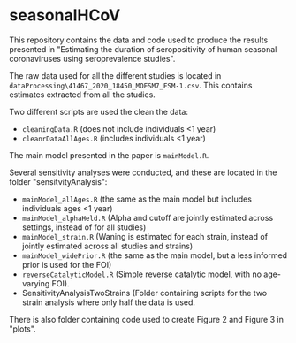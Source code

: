 # seasonalHCoV

This repository contains the data and code used to produce the results presented in "Estimating the duration of seropositivity of human seasonal coronaviruses using seroprevalence studies".

The raw data used for all the different studies is located in `dataProcessing\41467_2020_18450_MOESM7_ESM-1.csv`. This contains estimates extracted from all the studies.

Two different scripts are used the clean the data:

* `cleaningData.R` (does not include individuals <1 year)
* `cleanrDataAllAges.R` (includes individuals <1 year)

The main model presented in the paper is `mainModel.R`.

Several sensitivity analyses were conducted, and these are located in the folder "sensitvityAnalysis":

* `mainModel_allAges.R` (the same as the main model but includes individuals ages <1 year)
* `mainModel_alphaHeld.R` (Alpha and cutoff are jointly estimated across settings, instead of for all studies)
* `mainModel_strain.R` (Waning is estimated for each strain, instead of jointly estimated across all studies and strains)
* `mainModel_widePrior.R` (the same as the main model, but a less informed prior is used for the FOI)
* `reverseCatalyticModel.R` (Simple reverse catalytic model, with no age-varying FOI).
* SensitivityAnalysisTwoStrains (Folder containing scripts for the two strain analysis where only half the data is used.

There is also folder containing code used to create Figure 2 and Figure 3 in "plots". 

